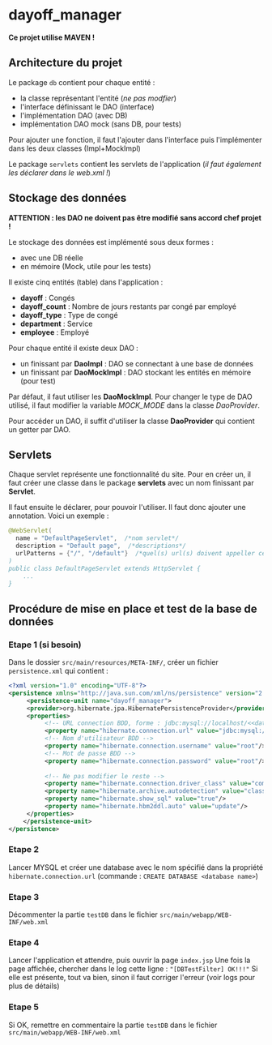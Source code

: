 # dayoff_manager

**Ce projet utilise MAVEN !**

## Architecture du projet

Le package `db` contient pour chaque entité :
- la classe représentant l'entité (*ne pas modfier*)
- l'interface définissant le DAO (interface)
- l'implémentation DAO (avec DB)
- implémentation DAO mock (sans DB, pour tests)

Pour ajouter une fonction, il faut l'ajouter dans l'interface puis l'implémenter dans les deux classes (Impl+MockImpl)

Le package `servlets` contient les servlets de l'application (*il faut également les déclarer dans le web.xml !*)


## Stockage des données
**ATTENTION : les DAO ne doivent pas être modifié sans accord chef projet !**

Le stockage des données est implémenté sous deux formes :
- avec une DB réelle
- en mémoire (Mock, utile pour les tests)

Il existe cinq entités (table) dans l'application :
- **dayoff** : Congés
- **dayoff_count** : Nombre de jours restants par congé par employé
- **dayoff_type** : Type de congé
- **department** : Service
- **employee** : Employé

Pour chaque entité il existe deux DAO :
- un finissant par **DaoImpl** : DAO se connectant à une base de données
- un finissant par **DaoMockImpl** : DAO stockant les entités en mémoire (pour test)

Par défaut, il faut utiliser les **DaoMockImpl**. Pour changer le type de DAO utilisé, il faut modifier la variable *MOCK_MODE* dans la classe *DaoProvider*.

Pour accéder un DAO, il suffit d'utiliser la classe **DaoProvider** qui contient un getter par DAO.

## Servlets
Chaque servlet représente une fonctionnalité du site. Pour en créer un, il faut créer une classe dans le package **servlets** avec un nom finissant par **Servlet**. 

Il faut ensuite le déclarer, pour pouvoir l'utiliser. Il faut donc ajouter une annotation. Voici un exemple : 

```java
@WebServlet(  
  name = "DefaultPageServlet",  /*nom servlet*/
  description = "Default page",  /*descriptions*/
  urlPatterns = {"/", "/default"}  /*quel(s) url(s) doivent appeller ce servlet ?
)  
public class DefaultPageServlet extends HttpServlet {
	...
}
```

## Procédure de mise en place et test de la base de données

### Etape 1 (si besoin)
Dans le dossier `src/main/resources/META-INF/`, créer un fichier `persistence.xml` qui contient :

```xml
<?xml version="1.0" encoding="UTF-8"?>  
<persistence xmlns="http://java.sun.com/xml/ns/persistence" version="2.0">  
	 <persistence-unit name="dayoff_manager">  
	 <provider>org.hibernate.jpa.HibernatePersistenceProvider</provider>  
	 <properties>
		  <!-- URL connection BDD, forme : jdbc:mysql://localhost/<<database name>> -->  
		  <property name="hibernate.connection.url" value="jdbc:mysql://localhost/dayoff_manager"/>  
		  <!-- Nom d'utilisateur BDD -->  
		  <property name="hibernate.connection.username" value="root"/>  
		  <!-- Mot de passe BDD -->  
		  <property name="hibernate.connection.password" value="root"/>  
  
		  <!-- Ne pas modifier le reste -->  
		  <property name="hibernate.connection.driver_class" value="com.mysql.cj.jdbc.Driver"/>  
		  <property name="hibernate.archive.autodetection" value="class"/>  
		  <property name="hibernate.show_sql" value="true"/>    
		  <property name="hibernate.hbm2ddl.auto" value="update"/>  
	 </properties>
	</persistence-unit>
</persistence>
```

### Etape 2
Lancer MYSQL et créer une database avec le nom spécifié dans la propriété `hibernate.connection.url`
(commande : `CREATE DATABASE <database name>`)

### Etape 3
Décommenter la partie `testDB` dans le fichier `src/main/webapp/WEB-INF/web.xml`

### Etape 4
Lancer l'application et attendre, puis ouvrir la page `index.jsp`
Une fois la page affichée, chercher dans le log cette ligne : `"[DBTestFilter] OK!!!"`
Si elle est présente, tout va bien, sinon il faut corriger l'erreur (voir logs pour plus de détails)

### Etape 5
Si OK, remettre en commentaire la partie `testDB` dans le fichier `src/main/webapp/WEB-INF/web.xml`
